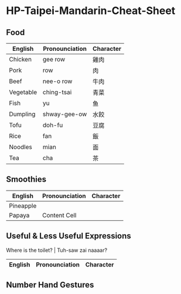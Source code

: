# HP-Taipei-Mandarin-Cheat-Sheet

## Food

English  | Pronounciation  | Character
------------- | -------------  | -------------
Chicken  | gee row   | 雞肉
Pork  | row   | 肉
Beef  | nee-o row   | 牛肉
Vegetable  | ching-tsai   | 青菜
Fish | yu | 鱼
Dumpling | shway-gee-ow | 水餃
Tofu |  doh-fu | 豆腐
Rice | fan | 飯
Noodles | mian | 面
Tea | cha | 茶

## Smoothies

English  | Pronounciation  | Character
------------- | -------------  | -------------
Pineapple  | 
Papaya  | Content Cell

## Useful & Less Useful Expressions
Where is the toilet? | Tuh-saw zai naaaar?

English  | Pronounciation  | Character
------------- | -------------  | -------------

## Number Hand Gestures
